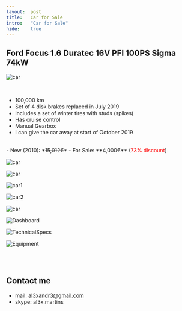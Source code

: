 ```yaml
---
layout:  post
title:   Car for Sale
intro:   "Car for Sale"
hide:    true
---
```


<style>
table {
    font-family: arial, sans-serif;
    border-collapse: collapse;
    width: 100%;
}

td, th {
    border: 1px solid #dddddd;
    text-align: left;
    padding: 8px;
}

tr:nth-child(even) {
    background-color: #dddddd;
}
</style>
 

##  Ford Focus 1.6 Duratec 16V PFI 100PS Sigma 74kW

![car](https://drive.google.com/uc?id=1Oa_3MQtDFGEPFstxfWSbLN8wVci9_baA)

<br/>

- 100,000 km
- Set of 4 disk brakes replaced in July 2019
- Includes a set of winter tires with studs (spikes)
- Has cruise control
- Manual Gearbox
- I can give the car away at start of October 2019
<br/>
- New (2010): *<strike>15,012€</strike>*
- For Sale: **4,000€**  (<font color="red">73% discount</font>)

<br/>

![car](https://drive.google.com/uc?id=1WeacxXvSKtLHJ1uVP6V3w0DKgCtlgDEl)

![car](https://drive.google.com/uc?id=1DbGmOOke7OX_K_bVbJoHtAgSLTUQwZe5)

![car1](https://drive.google.com/uc?id=1apSsArBJFklwW39RP2BLtgl3I2DCdibk)

![car2](https://drive.google.com/uc?id=1KaSuJsnNa452XKg2HrdCYj_7yQ_Ftmkn)

![car](https://drive.google.com/uc?id=1myVQLgHuvOLhx3uh20tUVdFKjxAkKO9M)

![Dashboard](https://drive.google.com/uc?id=1o4gXfGisQb_GXC187lGrWklnyUukPfXB)

![TechnicalSpecs](https://drive.google.com/uc?id=1uXhGCBljQl6V7-NZ5dBKR48T0fhFYD_7)

![Equipment](https://drive.google.com/uc?id=1dtipWfT5rLPsQngz3Rws7fk6RVfuTrse)


<br/><br/>


## Contact me

 - mail: al3xandr3@gmail.com
 - skype: al3x.martins
